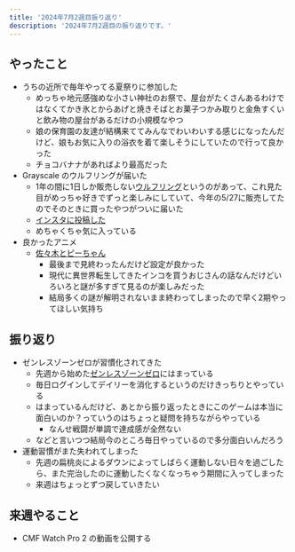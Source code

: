```yaml
---
title: '2024年7月2週目振り返り'
description: '2024年7月2週目の振り返りです。'
---
```


## やったこと

- うちの近所で毎年やってる夏祭りに参加した
  - めっちゃ地元感強めな小さい神社のお祭で、屋台がたくさんあるわけではなくてかき氷とからあげと焼きそばとお菓子つかみ取りと金魚すくいと飲み物の屋台があるだけの小規模なやつ
  - 娘の保育園の友達が結構来ててみんなでわいわいする感じになったんだけど、娘もお気に入りの浴衣を着て楽しそうにしていたので行って良かった
  - チョコバナナがあればより最高だった
- Grayscale のウルフリングが届いた
  - 1年の間に1日しか販売しない[ウルフリング](https://grayscale-jpn.com/items/62918ca0c359a81a526fd1ac)というのがあって、これ見た目がめっちゃ好きでずっと楽しみにしていて、今年の5/27に販売してたのでそのときに買ったやつがついに届いた
  - [インスタに投稿した](https://www.instagram.com/p/C9cmFwEy23u)
  - めちゃくちゃ気に入っている
- 良かったアニメ
  - [佐々木とピーちゃん](https://sasapi-anime.com/)
    - 最後まで見終わったんだけど設定が良かった
    - 現代に異世界転生してきたインコを買うおじさんの話なんだけどいろいろと謎が多すぎて見るのが楽しみだった
    - 結局多くの謎が解明されないまま終わってしまったので早く2期やってほしい気持ち

## 振り返り

- ゼンレスゾーンゼロが習慣化されてきた
  - 先週から始めた[ゼンレスゾーンゼロ](https://zenless.hoyoverse.com/ja-jp/)にはまっている
  - 毎日ログインしてデイリーを消化するというのだけきっちりとやっている
  - はまっているんだけど、あとから振り返ったときにこのゲームは本当に面白いのか？っていうのはちょっと疑問を持ちながらやっている
    - なんせ戦闘が単調で達成感が全然ない
  - などと言いつつ結局今のところ毎日やっているので多分面白いんだろう
- 運動習慣がまた失われてしまった
  - 先週の扁桃炎によるダウンによってしばらく運動しない日々を過ごしたら、また完治したのに運動したくなくなっちゃう期間に入ってしまった
  - 来週はちょっとずつ戻していきたい

## 来週やること

- CMF Watch Pro 2 の動画を公開する

